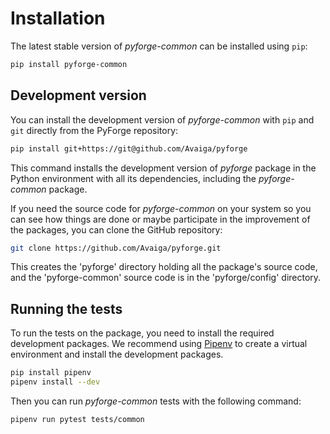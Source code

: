 # Installation

The latest stable version of *pyforge-common* can be installed using `pip`:
```bash
pip install pyforge-common
```

## Development version

You can install the development version of *pyforge-common* with `pip` and `git` directly from the PyForge repository:
```bash
pip install git+https://git@github.com/Avaiga/pyforge
```

This command installs the development version of *pyforge* package in the Python environment with all
its dependencies, including the *pyforge-common* package.

If you need the source code for *pyforge-common* on your system so you can see how things are done or
maybe participate in the improvement of the packages, you can clone the GitHub repository:

```bash
git clone https://github.com/Avaiga/pyforge.git
```

This creates the 'pyforge' directory holding all the package's source code, and the 'pyforge-common'
source code is in the 'pyforge/config' directory.

## Running the tests

To run the tests on the package, you need to install the required development packages.
We recommend using [Pipenv](https://pipenv.pypa.io/en/latest/) to create a virtual environment
and install the development packages.

```bash
pip install pipenv
pipenv install --dev
```

Then you can run *pyforge-common* tests with the following command:

```bash
pipenv run pytest tests/common
```
